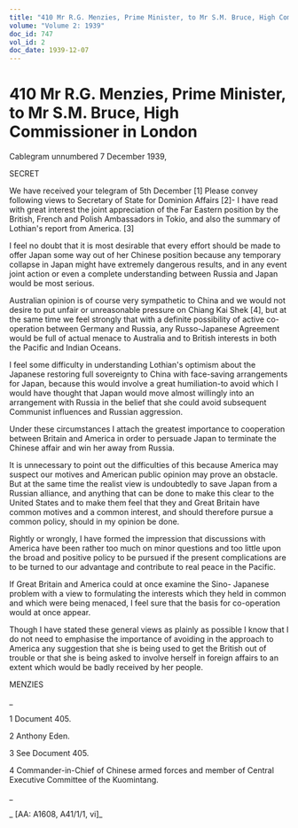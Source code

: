 ```yaml
---
title: "410 Mr R.G. Menzies, Prime Minister, to Mr S.M. Bruce, High Commissioner in London"
volume: "Volume 2: 1939"
doc_id: 747
vol_id: 2
doc_date: 1939-12-07
---
```


# 410 Mr R.G. Menzies, Prime Minister, to Mr S.M. Bruce, High Commissioner in London

Cablegram unnumbered 7 December 1939,

SECRET

We have received your telegram of 5th December [1] Please convey following views to Secretary of State for Dominion Affairs [2]- I have read with great interest the joint appreciation of the Far Eastern position by the British, French and Polish Ambassadors in Tokio, and also the summary of Lothian's report from America. [3]

I feel no doubt that it is most desirable that every effort should be made to offer Japan some way out of her Chinese position because any temporary collapse in Japan might have extremely dangerous results, and in any event joint action or even a complete understanding between Russia and Japan would be most serious.

Australian opinion is of course very sympathetic to China and we would not desire to put unfair or unreasonable pressure on Chiang Kai Shek [4], but at the same time we feel strongly that with a definite possibility of active co-operation between Germany and Russia, any Russo-Japanese Agreement would be full of actual menace to Australia and to British interests in both the Pacific and Indian Oceans.

I feel some difficulty in understanding Lothian's optimism about the Japanese restoring full sovereignty to China with face-saving arrangements for Japan, because this would involve a great humiliation-to avoid which I would have thought that Japan would move almost willingly into an arrangement with Russia in the belief that she could avoid subsequent Communist influences and Russian aggression.

Under these circumstances I attach the greatest importance to cooperation between Britain and America in order to persuade Japan to terminate the Chinese affair and win her away from Russia.

It is unnecessary to point out the difficulties of this because America may suspect our motives and American public opinion may prove an obstacle. But at the same time the realist view is undoubtedly to save Japan from a Russian alliance, and anything that can be done to make this clear to the United States and to make them feel that they and Great Britain have common motives and a common interest, and should therefore pursue a common policy, should in my opinion be done.

Rightly or wrongly, I have formed the impression that discussions with America have been rather too much on minor questions and too little upon the broad and positive policy to be pursued if the present complications are to be turned to our advantage and contribute to real peace in the Pacific.

If Great Britain and America could at once examine the Sino- Japanese problem with a view to formulating the interests which they held in common and which were being menaced, I feel sure that the basis for co-operation would at once appear.

Though I have stated these general views as plainly as possible I know that I do not need to emphasise the importance of avoiding in the approach to America any suggestion that she is being used to get the British out of trouble or that she is being asked to involve herself in foreign affairs to an extent which would be badly received by her people.

MENZIES

_

1 Document 405.

2 Anthony Eden.

3 See Document 405.

4 Commander-in-Chief of Chinese armed forces and member of Central Executive Committee of the Kuomintang.

_

_ [AA: A1608, A41/1/1, vi]_
